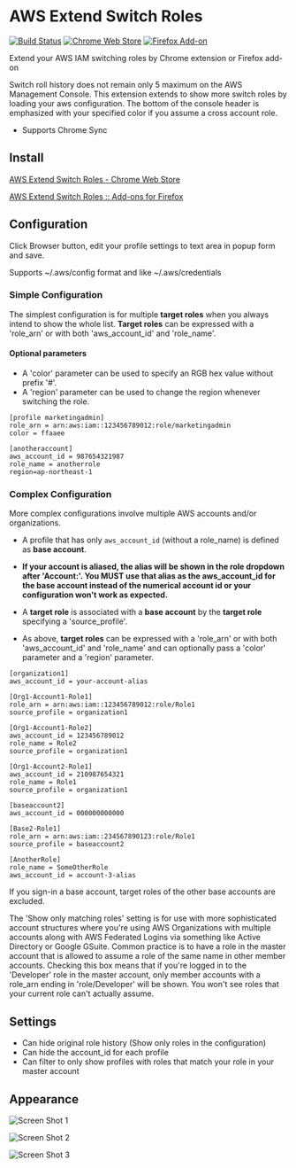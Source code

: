 # AWS Extend Switch Roles

[![Build Status](https://travis-ci.org/tilfin/aws-extend-switch-roles.svg?branch=master)](https://travis-ci.org/tilfin/aws-extend-switch-roles)
[![Chrome Web Store](https://img.shields.io/chrome-web-store/v/jpmkfafbacpgapdghgdpembnojdlgkdl.svg)](https://chrome.google.com/webstore/detail/aws-extend-switch-roles/jpmkfafbacpgapdghgdpembnojdlgkdl?utm_source=github)
[![Firefox Add-on](https://img.shields.io/amo/v/aws-extend-switch-roles3.svg)](https://addons.mozilla.org/ja/firefox/addon/aws-extend-switch-roles3/)

Extend your AWS IAM switching roles by Chrome extension or Firefox add-on

Switch roll history does not remain only 5 maximum on the AWS Management Console.
This extension extends to show more switch roles by loading your aws configuration.
The bottom of the console header is emphasized with your specified color if you assume a cross account role.

- Supports Chrome Sync

## Install

[AWS Extend Switch Roles - Chrome Web Store](https://chrome.google.com/webstore/detail/aws-extend-switch-roles/jpmkfafbacpgapdghgdpembnojdlgkdl?utm_source=github)

[AWS Extend Switch Roles :: Add-ons for Firefox](https://addons.mozilla.org/ja/firefox/addon/aws-extend-switch-roles3/)

## Configuration

Click Browser button, edit your profile settings to text area in popup form and save.

Supports ~/.aws/config format and like ~/.aws/credentials

### Simple Configuration
The simplest configuration is for multiple **target roles** when you always intend to show the whole list.  **Target roles** can be expressed with a 'role_arn' or with both 'aws_account_id' and 'role_name'.

#### Optional parameters

* A 'color' parameter can be used to specify an RGB hex value without prefix '#'.
* A 'region' parameter can be used to change the region whenever switching the role.

```
[profile marketingadmin]
role_arn = arn:aws:iam::123456789012:role/marketingadmin
color = ffaaee

[anotheraccount]
aws_account_id = 987654321987
role_name = anotherrole
region=ap-northeast-1
```

### Complex Configuration
More complex configurations involve multiple AWS accounts and/or organizations.

- A profile that has only `aws_account_id` (without a role_name) is defined as **base account**.

- **If your account is aliased, the alias will be shown in the role dropdown after 'Account:'.  You MUST use that alias as the aws_account_id for the base account instead of the numerical account id or your configuration won't work as expected.**

- A **target role** is associated with a **base account** by the **target role** specifying a 'source_profile'.

- As above, **target roles** can be expressed with a 'role_arn' or with both 'aws_account_id' and 'role_name' and can optionally pass a 'color' parameter and a 'region' parameter.

```
[organization1]
aws_account_id = your-account-alias

[Org1-Account1-Role1]
role_arn = arn:aws:iam::123456789012:role/Role1
source_profile = organization1

[Org1-Account1-Role2]
aws_account_id = 123456789012
role_name = Role2
source_profile = organization1

[Org1-Account2-Role1]
aws_account_id = 210987654321
role_name = Role1
source_profile = organization1

[baseaccount2]
aws_account_id = 000000000000

[Base2-Role1]
role_arn = arn:aws:iam::234567890123:role/Role1
source_profile = baseaccount2

[AnotherRole]
role_name = SomeOtherRole
aws_account_id = account-3-alias
```

If you sign-in a base account, target roles of the other base accounts are excluded.

The 'Show only matching roles' setting is for use with more sophisticated account structures where you're using AWS Organizations with multiple accounts along with AWS Federated Logins via something like Active Directory or Google GSuite.  Common practice is to have a role in the master account that is allowed to assume a role of the same name in other member accounts.  Checking this box means that if you're logged in to the 'Developer' role in the master account, only member accounts with a role_arn ending in 'role/Developer' will be shown.  You won't see roles that your current role can't actually assume.

## Settings

- Can hide original role history (Show only roles in the configuration)
- Can hide the account_id for each profile
- Can filter to only show profiles with roles that match your role in your master account

## Appearance

![Screen Shot 1](https://github.com/tilfin/aws-extend-switch-roles/blob/images/ScreenShot_1_960x600.png)

![Screen Shot 2](https://github.com/tilfin/aws-extend-switch-roles/blob/images/ScreenShot_2_960x600.png)

![Screen Shot 3](https://github.com/tilfin/aws-extend-switch-roles/blob/images/ScreenShot_3_960x600.png)
